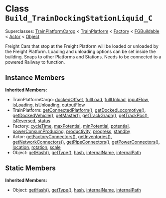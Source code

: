 # Class <code>Build_TrainDockingStationLiquid_C</code>

Superclasses: <a href="TrainPlatformCargo.md">TrainPlatformCargo</a> < <a href="TrainPlatform.md">TrainPlatform</a> < <a href="Factory.md">Factory</a> < <a href="FGBuildable.md">FGBuildable</a> < <a href="Actor.md">Actor</a> < <a href="Object.md">Object</a>

Freight Cars that stop at the Freight Platform will be loaded or unloaded by the Freight Platform.
Loading and unloading options can be set inside the building.
Snaps to other Platforms and Stations.
Needs to be connected to a powered Railway to function.
## Instance Members
<b>Inherited Members:</b>
- TrainPlatformCargo: <a href="TrainPlatformCargo.md#user-content-docked-offset">dockedOffset</a>, <a href="TrainPlatformCargo.md#user-content-full-load">fullLoad</a>, <a href="TrainPlatformCargo.md#user-content-full-unload">fullUnload</a>, <a href="TrainPlatformCargo.md#user-content-input-flow">inputFlow</a>, <a href="TrainPlatformCargo.md#user-content-is-loading">isLoading</a>, <a href="TrainPlatformCargo.md#user-content-is-unloading">isUnloading</a>, <a href="TrainPlatformCargo.md#user-content-output-flow">outputFlow</a>
- TrainPlatform: <a href="TrainPlatform.md#user-content-get-connected-platform">getConnectedPlatform()</a>, <a href="TrainPlatform.md#user-content-get-docked-locomotive">getDockedLocomotive()</a>, <a href="TrainPlatform.md#user-content-get-docked-vehicle">getDockedVehicle()</a>, <a href="TrainPlatform.md#user-content-get-master">getMaster()</a>, <a href="TrainPlatform.md#user-content-get-track-graph">getTrackGraph()</a>, <a href="TrainPlatform.md#user-content-get-track-pos">getTrackPos()</a>, <a href="TrainPlatform.md#user-content-is-reversed">isReversed</a>, <a href="TrainPlatform.md#user-content-status">status</a>
- Factory: <a href="Factory.md#user-content-cycle-time">cycleTime</a>, <a href="Factory.md#user-content-max-potential">maxPotential</a>, <a href="Factory.md#user-content-min-potential">minPotential</a>, <a href="Factory.md#user-content-potential">potential</a>, <a href="Factory.md#user-content-power-consum-producing">powerConsumProducing</a>, <a href="Factory.md#user-content-productivity">productivity</a>, <a href="Factory.md#user-content-progress">progress</a>, <a href="Factory.md#user-content-standby">standby</a>
- Actor: <a href="Actor.md#user-content-get-factory-connectors">getFactoryConnectors()</a>, <a href="Actor.md#user-content-get-inventories">getInventories()</a>, <a href="Actor.md#user-content-get-network-connectors">getNetworkConnectors()</a>, <a href="Actor.md#user-content-get-pipe-connectors">getPipeConnectors()</a>, <a href="Actor.md#user-content-get-power-connectors">getPowerConnectors()</a>, <a href="Actor.md#user-content-location">location</a>, <a href="Actor.md#user-content-rotation">rotation</a>, <a href="Actor.md#user-content-scale">scale</a>
- Object: <a href="Object.md#user-content-get-hash">getHash()</a>, <a href="Object.md#user-content-get-type">getType()</a>, <a href="Object.md#user-content-hash">hash</a>, <a href="Object.md#user-content-internal-name">internalName</a>, <a href="Object.md#user-content-internal-path">internalPath</a>
## Static Members
<b>Inherited Members:</b>
- Object: <a href="Object.md#user-content-s-get-hash">getHash()</a>, <a href="Object.md#user-content-s-get-type">getType()</a>, <a href="Object.md#user-content-s-hash">hash</a>, <a href="Object.md#user-content-s-internal-name">internalName</a>, <a href="Object.md#user-content-s-internal-path">internalPath</a>